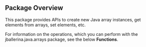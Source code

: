 ## Package Overview

This package provides APIs to create new Java array instances, get elements from arrays, set elements, etc. 

For information on the operations, which you can perform with the jballerina.java.arrays package, see the below **Functions**. 